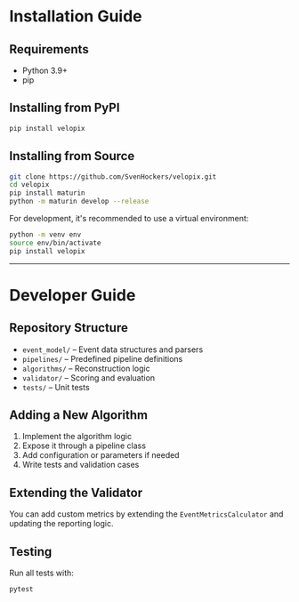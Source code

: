 # Installation Guide

## Requirements

* Python 3.9+
* pip

## Installing from PyPI

```bash
pip install velopix
```

## Installing from Source

```bash
git clone https://github.com/SvenHockers/velopix.git
cd velopix
pip install maturin
python -m maturin develop --release
```

For development, it's recommended to use a virtual environment:

```bash
python -m venv env
source env/bin/activate
pip install velopix
```

---

# Developer Guide

## Repository Structure

* `event_model/` – Event data structures and parsers
* `pipelines/` – Predefined pipeline definitions
* `algorithms/` – Reconstruction logic
* `validator/` – Scoring and evaluation
* `tests/` – Unit tests

## Adding a New Algorithm

1. Implement the algorithm logic
2. Expose it through a pipeline class
3. Add configuration or parameters if needed
4. Write tests and validation cases

## Extending the Validator

You can add custom metrics by extending the `EventMetricsCalculator` and updating the reporting logic.

## Testing

Run all tests with:

```bash
pytest
```
